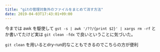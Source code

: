 ```yaml
---
title: "gitの管理対象外のファイルをまとめて消す方法"
date: 2019-04-03T17:43:01+09:00
---
```


今までは awk を駆使して `gst -s | awk '/??/{print $2}' | xargs rm -rf` とか書いてたけど実は `git clean -fdx` で良いということに気づいた。

`git clean` を用いるとdry-run的なこともできるのでこちらの方が便利

